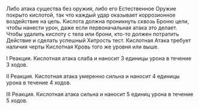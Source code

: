Либо атака существа без оружия, либо его Естественное Оружие покрыто кислотой, так что каждый удар оказывает коррозионное воздействие на цель. Кислота должна проникнуть сквозь Броню цели, чтобы нанести урон, даже если первоначальная атака это делает. Чтобы удалить кислоту с тела или брони, кто-то должен потратить Действие и сделать успешный Хитрость тест. Кислотная Атака требует наличия черты Кислотная Кровь того же уровня или выше.

  

I Реакция. Кислотная атака слаба и наносит 3 единицы урона в течение 3 ходов.

II Реакция. Кислотная атака умеренно сильна и наносит 4 единицы урона в течение 4 ходов.

III Реакция. Кислотная атака сильна и наносит 5 единиц урона в течение 5 ходов.